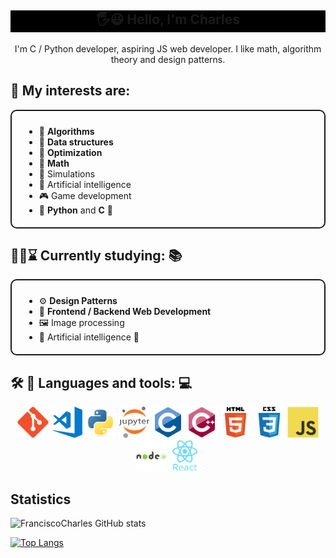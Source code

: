 
<h2 align="center" style="background:black;">
    🖐😃 Hello, I'm Charles
</h2>
<div align="center">
I'm C / Python developer, aspiring JS web developer. I like math, algorithm theory and design patterns.
</div>

## 👀 My interests are:

<div style="border-width:2px;border:2px solid;border-radius:10px;padding:10px 10px 5px 20px;">

* 📌 **Algorithms**
* 📌 **Data structures**
* 📌 **Optimization**
* 🎲 **Math**
* 📌 Simulations
* 📌 Artificial intelligence
* 🎮 Game development
* 🐍 **Python** and **C** 💖

</div>


## 👨‍💻⌛ Currently studying: 📚
<div style="border-width:2px;border:2px solid;border-radius:10px;padding:10px 10px 5px 20px;">

* ⚙️ **Design Patterns**
* 📌 **Frontend / Backend Web Development**
* 🖼 Image processing
* 📌 Artificial intelligence :robot:

</div>

## 🛠 🧰 Languages and tools: 💻

<div align="center"">
<img src=https://raw.githubusercontent.com/devicons/devicon/master/icons/git/git-plain.svg alt="Nodejs" width="50">

<img src="https://raw.githubusercontent.com/github/explore/80688e429a7d4ef2fca1e82350fe8e3517d3494d/topics/visual-studio-code/visual-studio-code.png" alt="VisualStudioCode" width="50">

<img src="https://raw.githubusercontent.com/devicons/devicon/master/icons/python/python-original.svg" alt="Python" width="50">

<img src="https://raw.githubusercontent.com/devicons/devicon/master/icons/jupyter/jupyter-original-wordmark.svg" alt="Jupyter-notebook" width="50">

<img src="https://raw.githubusercontent.com/devicons/devicon/master/icons/c/c-original.svg" alt="C" width="50">

<img src="https://raw.githubusercontent.com/devicons/devicon/master/icons/cplusplus/cplusplus-original.svg" alt="C++" width="50">

<img src="https://raw.githubusercontent.com/devicons/devicon/master/icons/html5/html5-original-wordmark.svg" alt="Html5" width="50">

<img src="https://raw.githubusercontent.com/devicons/devicon/master/icons/css3/css3-original-wordmark.svg" alt="Css3" width="50">

<img src="https://raw.githubusercontent.com/devicons/devicon/master/icons/javascript/javascript-original.svg" alt="javascript" width="50">

<img src="https://raw.githubusercontent.com/devicons/devicon/master/icons/nodejs/nodejs-original-wordmark.svg" alt="Nodejs" width="50">
    
<img src="https://raw.githubusercontent.com/devicons/devicon/master/icons/react/react-original-wordmark.svg" alt="ReactJs" width="50">
    
</div>

## Statistics

![FranciscoCharles GitHub stats](https://github-readme-stats.vercel.app/api?username=FranciscoCharles&show_icons=true&theme=jolly)

[![Top Langs](https://github-readme-stats.vercel.app/api/top-langs/?username=FranciscoCharles&langs_count=8&theme=jolly)](https://github.com/FranciscoCharles/github-readme-stats)


